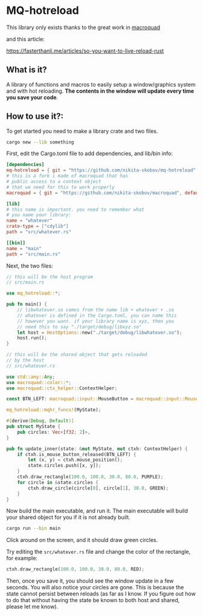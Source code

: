 # MQ-hotreload

This library only exists thanks to the great work in [macroquad](https://github.com/not-fl3/macroquad)

and this article:

https://fasterthanli.me/articles/so-you-want-to-live-reload-rust

## What is it?

A library of functions and macros to easily setup a window/graphics system and with hot reloading. **The contents in the window will update every time you save your code**.

## How to use it?:

To get started you need to make a library crate and two files.

```sh
cargo new --lib something
```

First, edit the Cargo.toml file to add dependencies, and lib/bin info:

```toml
[dependencies]
mq-hotreload = { git = "https://github.com/nikita-skobov/mq-hotreload" }
# this is a fork i made of macroquad that has
# public access to a context object
# that we need for this to work properly
macroquad = { git = "https://github.com/nikita-skobov/macroquad", default-features = false }

[lib]
# this name is important. you need to remember what
# you name your library:
name = "whatever"
crate-type = ["cdylib"]
path = "src/whatever.rs"

[[bin]]
name = "main"
path = "src/main.rs"
```

Next, the two files:

```rs
// this will be the host program
// src/main.rs

use mq_hotreload::*;

pub fn main() {
    // libwhatever.so comes from the name lib + whatever + .so
    // whatever is defined in the Cargo.toml, you can name this
    // however you want. if your library name is xyz, then you
    // need this to say "./target/debug/libxyz.so"
    let host = HostOptions::new("./target/debug/libwhatever.so");
    host.run();
}
```

```rs
// this will be the shared object that gets reloaded
// by the host
// src/whatever.rs

use std::any::Any;
use macroquad::color::*;
use macroquad::ctx_helper::ContextHelper;

const BTN_LEFT: macroquad::input::MouseButton = macroquad::input::MouseButton::Left;

mq_hotreload::mqhr_funcs!(MyState);

#[derive(Debug, Default)]
pub struct MyState {
    pub circles: Vec<[f32; 2]>,
}

pub fn update_inner(state: &mut MyState, mut ctxh: ContextHelper) {
    if ctxh.is_mouse_button_released(BTN_LEFT) {
        let (x, y) = ctxh.mouse_position();
        state.circles.push([x, y]);
    }
    ctxh.draw_rectangle(100.0, 100.0, 30.0, 80.0, PURPLE);
    for circle in &state.circles {
        ctxh.draw_circle(circle[0], circle[1], 30.0, GREEN);
    }
}
```

Now build the main executable, and run it.
The main executable will build your shared object for you if it is not already built.

```sh
cargo run --bin main
```

Click around on the screen, and it should draw green circles.

Try editing the `src/whatever.rs` file and change the color of the rectangle, for example:

```rs
ctxh.draw_rectangle(100.0, 100.0, 30.0, 80.0, RED);
```

Then, once you save it, you should see the window update in a few seconds.
You will also notice your circles are gone. This is because the state cannot persist between reloads (as far as I know. If you figure out how to do that without having the state be known to both host and shared, please let me know).
